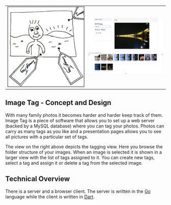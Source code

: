 <table border="0">
<tr><td>
<center>
<img src="docs/logo.png" alt="ImageTag logo" width="300px" style="border: 1px solid black;"/>
</center>
</td><td>
<center><img src="docs/screenshot.png" alt="Screenshot of tagging screen" width="300px"/></center>
</td></tr>
</table>


Image Tag - Concept and Design
----------

With many family photos it becomes harder and harder keep track of
them. Image Tag is a piece of software that allows you to set up a
web server (backed by a MySQL database) where you can tag your photos.
Photos can carry as many tags as you like and a presentation pages allows you to 
see all pictures with a particular set of tags.

The view on the right above depicts the tagging view. Here you browse 
the folder structure of your images. When an image is selected it is 
shown in a larger view with the list of tags assigned to it. You can create new tags,
select a tag and assign it or delete a tag from the selected image.

Technical Overview
----------

There is a server and a browser client. The server is written in the
[Go](http://www.golang.org) language while the client is written in
[Dart](http://www.dartlang.org).

